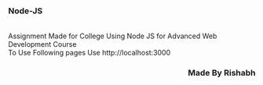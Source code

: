 ### Node-JS
<br>
Assignment Made for College Using Node JS for Advanced Web Development Course
<br>
To Use Following pages Use http://localhost:3000
<h3 align="right">Made By Rishabh</h3>

